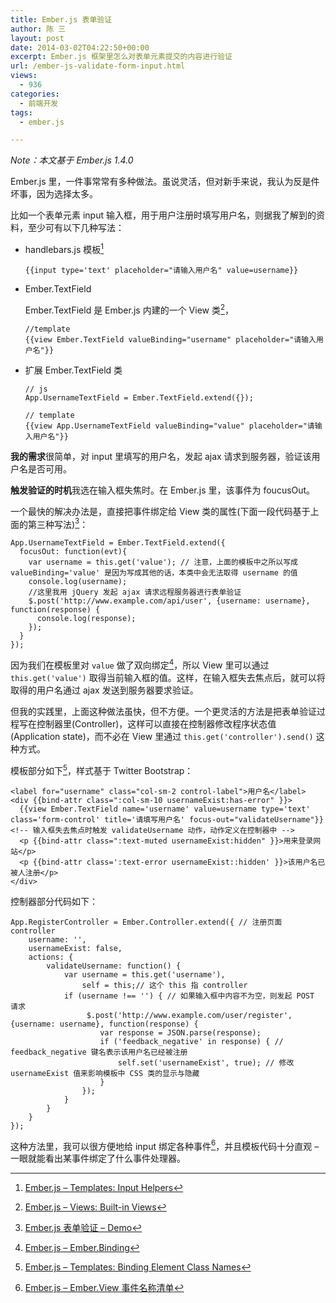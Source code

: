 ```yaml
---
title: Ember.js 表单验证
author: 陈 三
layout: post
date: 2014-03-02T04:22:50+00:00
excerpt: Ember.js 框架里怎么对表单元素提交的内容进行验证
url: /ember-js-validate-form-input.html
views:
  - 936
categories:
  - 前端开发
tags:
  - ember.js

---
```

_Note：本文基于 Ember.js 1.4.0_

Ember.js 里，一件事常常有多种做法。虽说灵活，但对新手来说，我认为反是件坏事，因为选择太多。

比如一个表单元素 input 输入框，用于用户注册时填写用户名，则据我了解到的资料，至少可有以下几种写法：

  * handlebars.js 模板[^11691.1]
    
        {{input type='text' placeholder="请输入用户名" value=username}}
        

  * Ember.TextField
    
    Ember.TextField 是 Ember.js 内建的一个 View 类[^11691.2]，
    
        //template
        {{view Ember.TextField valueBinding="username" placeholder="请输入用户名"}}
        

  * 扩展 Ember.TextField 类
    
        // js
        App.UsernameTextField = Ember.TextField.extend({}); 
        
        // template
        {{view App.UsernameTextField valueBinding="value" placeholder="请输入用户名"}}
        

**我的需求**很简单，对 input 里填写的用户名，发起 ajax 请求到服务器，验证该用户名是否可用。

**触发验证的时机**我选在输入框失焦时。在 Ember.js 里，该事件为 foucusOut。

一个最快的解决办法是，直接把事件绑定给 View 类的属性(下面一段代码基于上面的第三种写法)[^11691.3]：

    App.UsernameTextField = Ember.TextField.extend({
      focusOut: function(evt){
        var username = this.get('value'); // 注意，上面的模板中之所以写成 valueBinding='value' 是因为写成其他的话，本类中会无法取得 username 的值
        console.log(username);
        //这里我用 jQuery 发起 ajax 请求远程服务器进行表单验证
        $.post('http://www.example.com/api/user', {username: username}, function(response) {
          console.log(response);
        });
      }
    });
    

因为我们在模板里对 `value` 做了双向绑定[^11691.4]，所以 View 里可以通过 `this.get('value')` 取得当前输入框的值。这样，在输入框失去焦点后，就可以将取得的用户名通过 ajax 发送到服务器要求验证。

但我的实践里，上面这种做法虽快，但不方便。一个更灵活的方法是把表单验证过程写在控制器里(Controller)，这样可以直接在控制器修改程序状态值(Application state)，而不必在 View 里通过 `this.get('controller').send()` 这种方式。

模板部分如下[^11691.5]，样式基于 Twitter Bootstrap：

    <label for="username" class="col-sm-2 control-label">用户名</label>
    <div {{bind-attr class=":col-sm-10 usernameExist:has-error" }}>
      {{view Ember.TextField name='username' value=username type='text' class='form-control' title='请填写用户名' focus-out="validateUsername"}} <!-- 输入框失去焦点时触发 validateUsername 动作，动作定义在控制器中 -->
      <p {{bind-attr class=":text-muted usernameExist:hidden" }}>用来登录网站</p>
      <p {{bind-attr class=':text-error usernameExist::hidden' }}>该用户名已被人注册</p>
    </div>
    

控制器部分代码如下：

    App.RegisterController = Ember.Controller.extend({ // 注册页面 controller
        username: '',
        usernameExist: false,
        actions: {
            validateUsername: function() {
                var username = this.get('username'),
                    self = this;// 这个 this 指 controller
                if (username !== '') { // 如果输入框中内容不为空，则发起 POST 请求
                     $.post('http://www.example.com/user/register', {username: username}, function(response) {
                        var response = JSON.parse(response);
                        if ('feedback_negative' in response) { // feedback_negative 键名表示该用户名已经被注册
                            self.set('usernameExist', true); // 修改 usernameExist 值来影响模板中 CSS 类的显示与隐藏
                        }
                    });
                }
            }
        }
    });
    

这种方法里，我可以很方便地给 input 绑定各种事件[^11691.6]，并且模板代码十分直观 &#8211; 一眼就能看出某事件绑定了什么事件处理器。

[^11691.1]:    
    [Ember.js &#8211; Templates: Input Helpers][1]

[^11691.2]:    
    [Ember.js &#8211; Views: Built-in Views][2]

[^11691.3]:    
    [Ember.js 表单验证 &#8211; Demo][3]

[^11691.4]:    
    [Ember.js &#8211; Ember.Binding][4]

[^11691.5]:    
    [Ember.js &#8211; Templates: Binding Element Class Names][5]

[^11691.6]:    
    [Ember.js &#8211; Ember.View 事件名称清单][6]

 [1]: http://emberjs.com/guides/templates/input-helpers/
 [2]: http://emberjs.com/guides/views/built-in-views/
 [3]: http://jsbin.com/pahiwote
 [4]: http://emberjs.com/api/classes/Ember.Binding.html
 [5]: http://emberjs.com/guides/templates/binding-element-class-names/
 [6]: http://emberjs.com/api/classes/Ember.View.html#toc_event-names